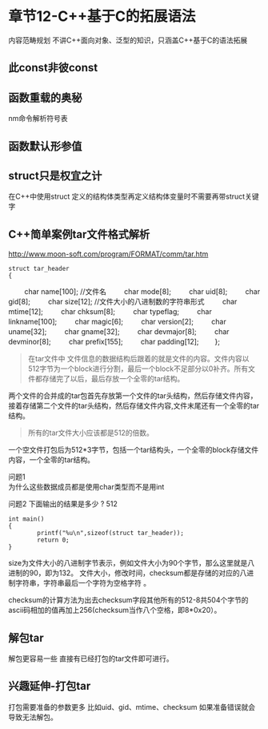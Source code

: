 # 章节12-C++基于C的拓展语法

内容范畴规划 不讲C++面向对象、泛型的知识，只涵盖C++基于C的语法拓展

## 此const非彼const

## 函数重载的奥秘

nm命令解析符号表

## 函数默认形参值

## struct只是权宜之计
在C++中使用struct 定义的结构体类型再定义结构体变量时不需要再带struct关键字


## C++简单案例tar文件格式解析

http://www.moon-soft.com/program/FORMAT/comm/tar.htm

    struct tar_header
    {
　　	char name[100]; //文件名
　　	char mode[8];
　　	char uid[8];
　　	char gid[8];
　　	char size[12];   //文件大小的八进制数的字符串形式
　　	char mtime[12];
　　	char chksum[8];
　　	char typeflag;
　　	char linkname[100];
　　	char magic[6];
　　	char version[2];
　　	char uname[32];
　　	char gname[32];
　　	char devmajor[8];
　　	char devminor[8];
　　	char prefix[155];
　　	char padding[12];
　　};
> 在tar文件中 文件信息的数据结构后跟着的就是文件的内容。文件内容以512字节为一个block进行分割，最后一个block不足部分以0补齐。所有文件都存储完了以后，最后存放一个全零的tar结构。

两个文件的合并成的tar包首先存放第一个文件的tar头结构，然后存储文件内容，接着存储第二个文件的tar头结构，然后存储文件内容,文件末尾还有一个全零的tar结构。

> 所有的tar文件大小应该都是512的倍数。

一个空文件打包后为512*3字节，包括一个tar结构头，一个全零的block存储文件内容，一个全零的tar结构。


问题1  
        为什么这些数据成员都是使用char类型而不是用int
    
问题2
        下面输出的结果是多少 ? 512

```
int main()
{
        printf("%u\n",sizeof(struct tar_header));
        return 0;
}  
```

size为文件大小的八进制字节表示，例如文件大小为90个字节，那么这里就是八进制的90，即为132。
文件大小，修改时间，checksum都是存储的对应的八进制字符串，字符串最后一个字符为空格字符 。

checksum的计算方法为出去checksum字段其他所有的512-8共504个字节的ascii码相加的值再加上256(checksum当作八个空格，即8*0x20）。

## 解包tar

解包更容易一些 直接有已经打包的tar文件即可进行。


## 兴趣延伸-打包tar

打包需要准备的参数更多 比如uid、gid、mtime、checksum 如果准备错误就会导致无法解包。



